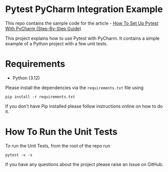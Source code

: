 # Pytest PyCharm Integration Example

This repo contains the sample code for the article - [How To Set Up Pytest With PyCharm (Step-By-Step Guide)](https://pytest-with-eric.com/integrations/pytest-pycharm-integration/) 

This project explains how to use Pytest with PyCharm. It contains a simple example of a Python project with a few unit tests.

# Requirements
* Python (3.12)

Please install the dependencies via the `requirements.txt` file using 
```commandline
pip install -r requirements.txt
```
If you don't have Pip installed please follow instructions online on how to do it.

# How To Run the Unit Tests
To run the Unit Tests, from the root of the repo run
```commandline
pytest -v -s
```

If you have any questions about the project please raise an Issue on GitHub. 
